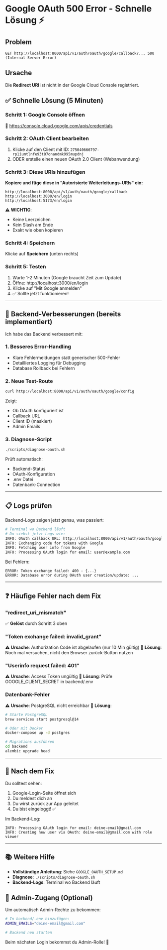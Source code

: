 # Google OAuth 500 Error - Schnelle Lösung ⚡

## Problem
`GET http://localhost:8000/api/v1/auth/oauth/google/callback?... 500 (Internal Server Error)`

## Ursache
Die **Redirect URI** ist nicht in der Google Cloud Console registriert.

## ✅ Schnelle Lösung (5 Minuten)

### Schritt 1: Google Console öffnen
🔗 https://console.cloud.google.com/apis/credentials

### Schritt 2: OAuth Client bearbeiten
1. Klicke auf den Client mit ID: `275040666797-rp1iumtlnfe93t87onandmk995mupdnj`
2. ODER erstelle einen neuen OAuth 2.0 Client (Webanwendung)

### Schritt 3: Diese URIs hinzufügen

**Kopiere und füge diese in "Autorisierte Weiterleitungs-URIs" ein:**

```
http://localhost:8000/api/v1/auth/oauth/google/callback
http://localhost:3000/en/login
http://localhost:5173/en/login
```

⚠️ **WICHTIG**: 
- Keine Leerzeichen
- Kein Slash am Ende
- Exakt wie oben kopieren

### Schritt 4: Speichern
Klicke auf **Speichern** (unten rechts)

### Schritt 5: Testen
1. Warte 1-2 Minuten (Google braucht Zeit zum Update)
2. Öffne: http://localhost:3000/en/login
3. Klicke auf "Mit Google anmelden"
4. ✅ Sollte jetzt funktionieren!

---

## 🔧 Backend-Verbesserungen (bereits implementiert)

Ich habe das Backend verbessert mit:

### 1. Besseres Error-Handling
- Klare Fehlermeldungen statt generischer 500-Fehler
- Detailliertes Logging für Debugging
- Database Rollback bei Fehlern

### 2. Neue Test-Route
```bash
curl http://localhost:8000/api/v1/auth/oauth/google/config
```

Zeigt:
- Ob OAuth konfiguriert ist
- Callback URL
- Client ID (maskiert)
- Admin Emails

### 3. Diagnose-Script
```bash
./scripts/diagnose-oauth.sh
```

Prüft automatisch:
- Backend-Status
- OAuth-Konfiguration
- .env Datei
- Datenbank-Connection

---

## 📋 Logs prüfen

Backend-Logs zeigen jetzt genau, was passiert:

```bash
# Terminal wo Backend läuft
# Du siehst jetzt Logs wie:
INFO: OAuth callback URL: http://localhost:8000/api/v1/auth/oauth/google/callback
INFO: Exchanging code for tokens with Google
INFO: Fetching user info from Google
INFO: Processing OAuth login for email: user@example.com
```

Bei Fehlern:
```
ERROR: Token exchange failed: 400 - {...}
ERROR: Database error during OAuth user creation/update: ...
```

---

## ❓ Häufige Fehler nach dem Fix

### "redirect_uri_mismatch" 
✅ **Gelöst** durch Schritt 3 oben

### "Token exchange failed: invalid_grant"
⚠️ **Ursache**: Authorization Code ist abgelaufen (nur 10 Min gültig)
🔧 **Lösung**: Noch mal versuchen, nicht den Browser zurück-Button nutzen

### "Userinfo request failed: 401"
⚠️ **Ursache**: Access Token ungültig
🔧 **Lösung**: Prüfe GOOGLE_CLIENT_SECRET in backend/.env

### Datenbank-Fehler
⚠️ **Ursache**: PostgreSQL nicht erreichbar
🔧 **Lösung**: 
```bash
# Starte PostgreSQL
brew services start postgresql@14

# Oder mit Docker
docker-compose up -d postgres

# Migrations ausführen
cd backend
alembic upgrade head
```

---

## 🎉 Nach dem Fix

Du solltest sehen:
1. Google-Login-Seite öffnet sich
2. Du meldest dich an
3. Du wirst zurück zur App geleitet
4. Du bist eingeloggt! ✅

Im Backend-Log:
```
INFO: Processing OAuth login for email: deine-email@gmail.com
INFO: Creating new user via OAuth: deine-email@gmail.com with role viewer
```

---

## 📚 Weitere Hilfe

- **Vollständige Anleitung**: Siehe `GOOGLE_OAUTH_SETUP.md`
- **Diagnose**: `./scripts/diagnose-oauth.sh`
- **Backend-Logs**: Terminal wo Backend läuft

## 🔐 Admin-Zugang (Optional)

Um automatisch Admin-Rechte zu bekommen:

```bash
# In backend/.env hinzufügen:
ADMIN_EMAILS="deine-email@gmail.com"

# Backend neu starten
```

Beim nächsten Login bekommst du Admin-Rolle! 👑
